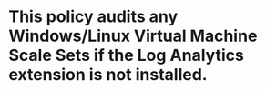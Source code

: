 # This policy audits any Windows/Linux Virtual Machine Scale Sets if the Log Analytics extension is not installed.
